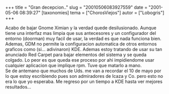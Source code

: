 +++
title = "Gran decepcion.."
slug = "20010506083927559"
date = "2001-05-06 08:39:27"
[taxonomies]
tema = ["ChorosViejos"]
autor = ["Lobogris"]
+++

Acabo de bajar Gnome Ximian y la verdad quede desilusionado. Aunque
tiene una interfaz mas limpia que sus antecesores y un configurador del
entorno (doorman) muy facil de usar, la verdad es que nada funciona
bien. Ademas, GDM no permite la configuracion automatica de otros
entornos graficos como (si... adivinaron) KDE. Ademas estoy tratando de
usar su tan anunciado Red Carpet para bajar elementos del sistema y se
queda colgado. Lo peor es que queda ese proceso por ahi impidiendome
usar cualquier aplicacion que implique rpm. Tuve que matarlo a mano.  
Se de antemano que muchos de Uds. me van a recordar el 10 de mayo por lo
que estoy escribiendo pues son admiradores de Icaza y Co. pero esto no
era lo que yo esperaba. Me regreso por un tiempo a KDE hasta ver mejores
resultados...


